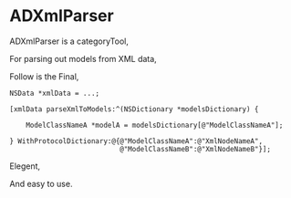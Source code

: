 # ADXmlParser

ADXmlParser is a categoryTool,

For parsing out models from XML data,

Follow is the Final,

    NSData *xmlData = ...;
    
    [xmlData parseXmlToModels:^(NSDictionary *modelsDictionary) {

        ModelClassNameA *modelA = modelsDictionary[@"ModelClassNameA"];
        
    } WithProtocolDictionary:@{@"ModelClassNameA":@"XmlNodeNameA",
                               @"ModelClassNameB":@"XmlNodeNameB"}];


Elegent,

And easy to use.
